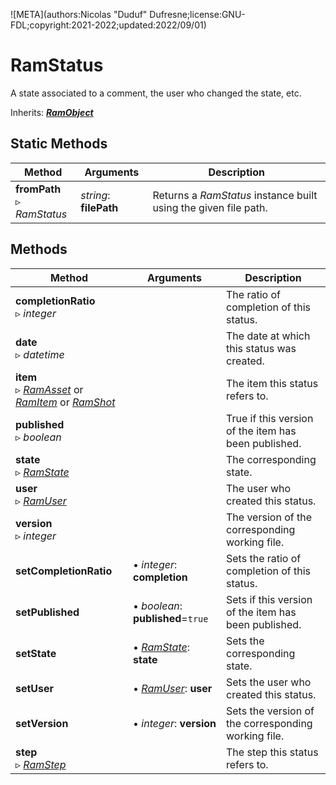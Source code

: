 ![META](authors:Nicolas "Duduf" Dufresne;license:GNU-FDL;copyright:2021-2022;updated:2022/09/01)

# RamStatus

A state associated to a comment, the user who changed the state, etc.

Inherits: [***RamObject***](ram_object.md)

## Static Methods

| Method | Arguments | Description |
| --- | --- | --- |
| **fromPath**<br />▹ *RamStatus* | *string*: **filePath**<br /> | Returns a *RamStatus* instance built using the given file path. |

## Methods

| Method | Arguments | Description |
| --- | --- | --- |
| **completionRatio**<br />▹ *integer* |  | The ratio of completion of this status. |
| **date**<br />▹ *datetime* |  | The date at which this status was created. |
| **item**<br />▹ *[RamAsset](ram_asset.md)* or *[RamItem](ram_item.md)* or *[RamShot](ram_shot.md)* | | The item this status refers to. |
| **published**<br />▹ *boolean* |  | True if this version of the item has been published. |
| **state**<br />▹ *[RamState](ram_state.md)* |  | The corresponding state. |
| **user**<br />▹ *[RamUser](ram_user.md)* |  | The user who created this status. |
| **version**<br />▹ *integer* |  | The version of the corresponding working file. |
| **setCompletionRatio** | • *integer*: **completion** | Sets the ratio of completion of this status. |
| **setPublished** | • *boolean*: **published**=`true` | Sets if this version of the item has been published. |
| **setState** | • [*RamState*](ram_state.md): **state** | Sets the corresponding state. |
| **setUser** | • [*RamUser*](ram_user.md): **user** | Sets the user who created this status. |
| **setVersion** | • *integer*: **version** | Sets the version of the corresponding working file. |
| **step**<br />▹ *[RamStep](ram_step.md)* | | The step this status refers to. |